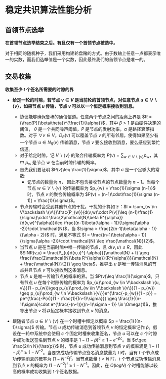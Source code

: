 # 稳定共识算法性能分析

## 首领节点选举

**在首领节点选举结束之后。有且仅有一个首领节点被选中。**

对于相同的随机种子，我们采用构建轮盘赌的方式。由于数轴上任意一点都表示唯一的实数，而我们选举值是一个实数，因此最终我们的首领节点是唯一的。

## 交易收集

**收集至少 $t$ 个签名所需要的时隙的界**

* **给定一轮的时隙，若节点 $v\in V$ 是当前轮的首领节点，对任意节点 $u\in V\backslash \{v\}$，如果节点 $u$ 传输，节点 $v$ 可以以一个恒定概率接收到消息。**
  * 协议能够确保鲁棒的通信信道。任意两个节点之间的距离上界是 $R = (\frac{P}{\beta\theta})^{\frac{1}{\alpha}}$，其中 $\beta>1$ 是由硬件决定的阈值， $\theta$ 是一个共同噪声阈值，$P$ 是节点的发射功率，$\alpha$ 是路径衰落指数。对于 $\forall v\in V$，$D_{R}(v)$ 可以覆盖节点 $v$ 的所有邻居，使得如果至少有一个节点 $u\in N_{R}(v)$ 传输消息，节点 $v$ 要么接收到消息，要么感应到繁忙信道。
  * 对于给定时隙，记 $V\backslash \{v\}$ 的聚合传输概率为 $P(v) = \sum_{w \in V\backslash \{v\}}p_{w}$，其中 $p_{w}$ 是节点 $w$ 在当前时隙传输的概率。
  * 首先我们要证明 $P(v)\leq \frac{1}{\sigma}$，其中 $\sigma$ 是一个足够大的常数:
    * 记节点的数量为 $n$， 因此不包含接收节点的节点数量为 $n-1$。当每个节点 $w \in V\backslash \{v\}$ 的传输概率为 $p_{w} = \frac{1}{\sigma (n-1)}$ 时，节点 $v$ 的聚合传输概率为 $P(v) = (n-1)\cdot\frac{1}{\sigma (n-1)} = \frac{1}{\sigma}$。
  * 节点传输时会受到其他节点的干扰，干扰的计算如下：$I = \sum_{w \in V\backslash \{v\}}\frac{P_{w}}{d(v,w)\cdot P(v)}\leq (n-1)\frac{1}{\sigma}\cdot \frac{2\mathcal{N}\beta R^{\alpha}}{d(v,w)^{\alpha}}\leq \frac{(n-1)\beta(\alpha - 1)}{\sigma(\alpha -2)}\cdot \mathcal{N}$，当 $\sigma > \frac{2(n-1)\beta(\alpha - 1)}{(\alpha - 2)}$ 时，满足不等式 $I = \frac{(n-1)\beta(\alpha - 1)}{\sigma(\alpha -2)}\cdot \mathcal{N} \leq \frac{\mathcal{N}}{2}$。
  * 当节点 $u$ 是在当前时隙中唯一传输的节点，且 $d(v, u) \leq R$，因此 $SINR(v,u) = \frac{P_{u}d(v,u)^{-\alpha}}{\mathcal{N} + I} \geq \frac{\frac{2\mathcal{N}\beta R^{\alpha}}{R^{\alpha}}}{\mathcal{N} + \frac{\mathcal{N}}{2}} \geq \beta$，推导出 $u$ 是唯一传输消息的节点并且节点 $v$ 可以接收到这条消息。
  * 节点 $u$ 是唯一传输节点的概率的界。当 $P(v)\leq \frac{1}{\sigma}$，只有节点 $u$ 在每个时隙传输的概率为 $p_{u}\prod_{w \in V\backslash \{u, v\}}(1 - p_{w})\geq p_{u}\prod_{w \in V\backslash \{v\}}(1 - p_{w}) \geq p_{u}\prod_{w \in V\backslash \{v\}}e^{\frac{-p_{w}}{1 - p}} = pe^{\frac{-P(v)}{1 - \frac{1}{(n-1)\sigma}}} \geq \frac{1}{(n-1)\sigma}\cdot e^{\frac{-(n-1)}{(n-1)\sigma - 1}} \in \Omega(1)$，推导出节点 $v$ 将以恒定概率接收到节点 $u$ 的消息。

* 跟随者节点 $u \in V\backslash \{v\}$ 在一个时槽中恒定以概率 $p = \frac{1}{(n-1)\sigma}$ 传输。节点 $u$ 成功传输消息到首领节点 $v$ 的恒定概率记作 $\hat{p}$。假设在一轮中系统中会使用 $c$ 个固定时槽来收集签名，节点 $u$ 可以在 $c$ 个时隙中成功发送签名到节点 $v$ 的概率是 $1 - (1 - \hat{p})^{c}\geq 1 - e^{-\hat{p}c}$。当 $c\geq \frac{2\ln N}{\hat{p}}$ 时，节点 $u$ 成功传输消息到节点 $v$ 的概率满足 $1 - (1 - \hat{p})^{c}\geq 1 - N^{-2}$。当要求成功传输节点签名消息数量为 $t$ 时，当有 $t$ 个节点成功传输消息的概率为 $(1 - N^{-2})^{t}$。当节点数量 $t < N$ 时，$t$ 个节点成功传输消息到节点 $v$ 的概率为 $(1 - N^{-2})^{t} \geq 1 - N^{-1}$。因此，在 $O(logN)$ 个时槽能够以较高的概率成功收集到 $t$ 个签名数据。

